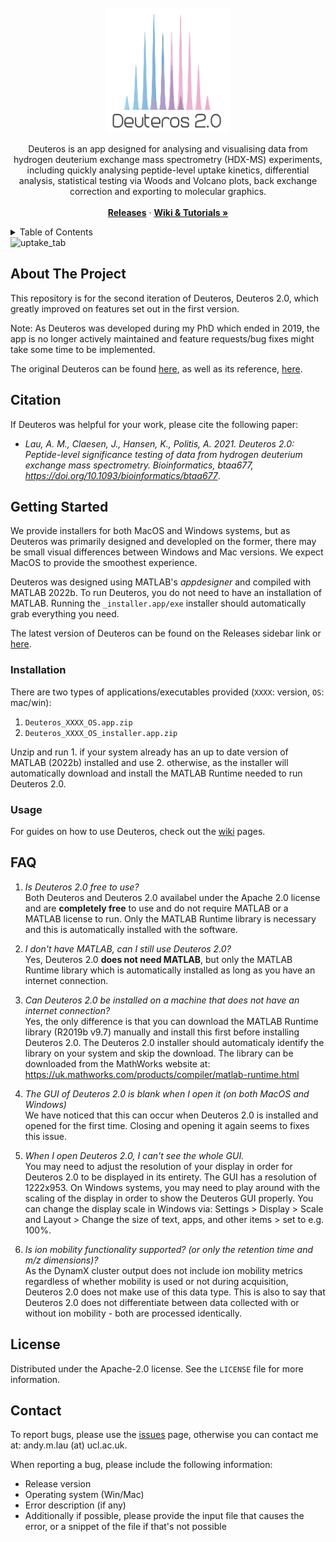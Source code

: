 <!-- PROJECT LOGO -->
<br />
<div align="center">
  <a href="https://github.com/andymlau/Deuteros_2.0">
    <img src="images/logo.svg" alt="Logo" width="200" height="200">
  </a>

  <p align="center">
    Deuteros is an app designed for analysing and visualising data from hydrogen deuterium exchange mass spectrometry (HDX-MS) experiments, including quickly analysing peptide-level uptake kinetics, differential analysis, statistical testing via Woods and Volcano plots, back exchange correction and exporting to molecular graphics.
    <br />
    <br />
    <a href="https://github.com/andymlau/Deuteros_2.0/releases"><strong>Releases</strong></a>
    ·
    <a href="https://github.com/andymlau/Deuteros_2.0/wiki"><strong>Wiki & Tutorials »</strong></a>
    <br />
  </p>
</div>

<!-- TABLE OF CONTENTS -->
<details>
  <summary>Table of Contents</summary>
  <ol>
    <li>
      <a href="#about-the-project">About The Project</a>
    </li>
    <li><a href="#citation">Citation</a></li>
    <li>
      <a href="#getting-started">Getting Started</a>
      <ul>
        <li><a href="#installation">Installation</a></li>
        <li><a href="#usage">Usage</a></li>
      </ul>
    </li>
    <li><a href="#faq">FAQ</a></li>
    <li><a href="#license">License</a></li>
    <li><a href="#contact">Contact</a></li>
  </ol>
</details>

<img width="1334" alt="uptake_tab" src="https://user-images.githubusercontent.com/25254365/195334637-5b1328c8-8c4c-4bf6-afca-19bbb9f924ea.png">

## About The Project

This repository is for the second iteration of Deuteros, Deuteros 2.0, which greatly improved on features set out in the first version. 

Note: As Deuteros was developed during my PhD which ended in 2019, the app is no longer actively maintained and feature requests/bug fixes might take some time to be implemented. 

The original Deuteros can be found [here](https://github.com/andymlau/Deuteros), as well as its reference, [here](https://academic.oup.com/bioinformatics/article/35/17/3171/5288775). 

## Citation

If Deuteros was helpful for your work, please cite the following paper:

- *Lau, A. M., Claesen, J., Hansen, K., Politis, A. 2021. Deuteros 2.0: Peptide-level significance testing of data from hydrogen deuterium exchange mass spectrometry. Bioinformatics, btaa677, https://doi.org/10.1093/bioinformatics/btaa677*.

## Getting Started

We provide installers for both MacOS and Windows systems, but as Deuteros was primarily designed and developled on the former, there may be small visual differences between Windows and Mac versions. We expect MacOS to provide the smoothest experience. 

Deuteros was designed using MATLAB's _appdesigner_ and compiled with MATLAB 2022b. To run Deuteros, you do not need to have an installation of MATLAB. Running the `_installer.app/exe` installer should automatically grab everything you need. 

The latest version of Deuteros can be found on the Releases sidebar link or [here](https://github.com/andymlau/Deuteros_2.0/releases/latest). 

### Installation

There are two types of applications/executables provided (`XXXX`: version, `OS`: mac/win):
1. `Deuteros_XXXX_OS.app.zip`
2. `Deuteros_XXXX_OS_installer.app.zip`

Unzip and run 1. if your system already has an up to date version of MATLAB (2022b) installed and use 2. otherwise, as the installer will automatically download and install the MATLAB Runtime needed to run Deuteros 2.0.

### Usage

For guides on how to use Deuteros, check out the [wiki](https://github.com/andymlau/Deuteros_2.0/wiki) pages.

## FAQ
1. _Is Deuteros 2.0 free to use?_  
Both Deuteros and Deuteros 2.0 availabel under the Apache 2.0 license and are **completely free** to use and do not require MATLAB or a MATLAB license to run. Only the MATLAB Runtime library is necessary and this is automatically installed with the software.

2. _I don't have MATLAB, can I still use Deuteros 2.0?_  
Yes, Deuteros 2.0 **does not need MATLAB**, but only the MATLAB Runtime library which is automatically installed as long as you have an internet connection.

3. _Can Deuteros 2.0 be installed on a machine that does not have an internet connection?_  
Yes, the only difference is that you can download the MATLAB Runtime library (R2019b v9.7) manually and install this first before installing Deuteros 2.0. The Deuteros 2.0 installer should automaticaly identify the library on your system and skip the download.
The library can be downloaded from the MathWorks website at: https://uk.mathworks.com/products/compiler/matlab-runtime.html

4. _The GUI of Deuteros 2.0 is blank when I open it (on both MacOS and Windows)_  
We have noticed that this can occur when Deuteros 2.0 is installed and opened for the first time. Closing and opening it again seems to fixes this issue. 

5. _When I open Deuteros 2.0, I can't see the whole GUI._  
You may need to adjust the resolution of your display in order for Deuteros 2.0 to be displayed in its entirety. The GUI has a resolution of 1222x953. On Windows systems, you may need to play around with the scaling of the display in order to show the Deuteros GUI properly. You can change the display scale in Windows via: Settings > Display > Scale and Layout > Change the size of text, apps, and other items > set to e.g. 100%. 

6. _Is ion mobility functionality supported? (or only the retention time and m/z dimensions)?_  
As the DynamX cluster output does not include ion mobility metrics regardless of whether mobility is used or not during acquisition, Deuteros 2.0 does not make use of this data type. This is also to say that Deuteros 2.0 does not differentiate between data collected with or without ion mobility - both are processed identically.

## License

Distributed under the Apache-2.0 license. See the `LICENSE` file for more information.

## Contact

To report bugs, please use the [issues](https://github.com/andymlau/Deuteros_2.0/issues) page, otherwise you can contact me at: andy.m.lau (at) ucl.ac.uk.

When reporting a bug, please include the following information: 

- Release version
- Operating system (Win/Mac)
- Error description (if any)
- Additionally if possible, please provide the input file that causes the error, or a snippet of the file if that's not possible
